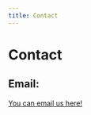 ```yaml
---
title: Contact
---
```


# Contact

## Email:
<a href="mailto:theunifiedtech@gmail.com">You can email us here!</a>
